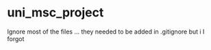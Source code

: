 # uni_msc_project

Ignore most of the files ... they needed to be added in .gitignore but i I forgot

